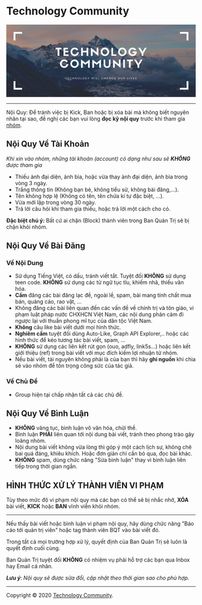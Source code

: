 
# Technology Community

![Technology Community](https://github.com/Technology-Community/Technology-Community.github.io/blob/master/assets/img/Technology%20Community.png)

---

Nội Quy:
Để tránh việc bị Kick, Ban hoặc bị xóa bài mà không biết nguyên nhân tại sao, đề nghị các bạn vui lòng **đọc kỹ nội quy** trước khi tham gia [nhóm](http://fb.com/565732730673746).

## Nội Quy Về Tài Khoản
*Khi xin vào nhóm, những tài khoản (account) có dạng như sau sẽ **KHÔNG** được tham gia*
- Thiếu ảnh đại diện, ảnh bìa, hoặc vừa thay ảnh đại diện, ảnh bìa trong vòng 3 ngày.
- Trắng thông tin (Không bạn bè, không tiểu sử, không bài đăng,...).
- Tên không hợp lệ (Không có tên, tên chứa kí tự đặc biệt, ...).
- Vừa mới lập trong vòng 30 ngày.
- Trả lời câu hỏi khi tham gia thiếu, hoặc trả lời một cách cho có.

**Đặc biệt chú ý:** Bất cứ ai chặn (Block) thành viên trong Ban Quản Trị sẽ bị chặn khỏi nhóm.

## Nội Quy Về Bài Đăng

### Về Nội Dung

 - Sử dụng Tiếng Việt, có dấu, tránh viết tắt. Tuyệt đối **KHÔNG** sử dụng teen code. **KHÔNG** sử dụng các từ ngữ tục tĩu, khiếm nhã, thiếu văn hóa.
 - **Cấm** đăng các bài đăng lạc đề, ngoài lề, spam, bài mang tính chất mua bán, quảng cáo, rao vặt, ...
 - Không đăng các bài liên quan đến các vấn đề về chính trị và tôn giáo, vi phạm luật pháp nước CHXHCN Việt Nam, các nội dung phản cảm đi ngược lại với thuần phong mĩ tục của dân tộc Việt Nam.
 - **Không** câu like bài viết dưới mọi hình thức.
 - **Nghiêm cấm** tuyệt đối dùng Auto-Like, Graph API Explorer,.. hoặc các hình thức để kéo tương tác bài viết, spam, ...
 - **KHÔNG** sử dụng các liên kết rút gọn (ouo, adfly, link5s...) hoặc liên kết giới thiệu (ref) trong bài viết với mục đích kiếm lợi nhuận từ nhóm.
 - Nếu bài viết, tài nguyên không phải là của bạn thì hãy **ghi nguồn** khi chia sẻ vào nhóm để tôn trọng công sức của tác giả.
 
### Về Chủ Đề

- Group hiện tại chấp nhận tất cả các chủ đề.

## Nội Quy Về Bình Luận

- **KHÔNG** văng tục, bình luận vô văn hóa, chửi thề.
- Bình luận **PHẢI** liên quan tới nội dung bài viết, tránh theo phong trào gây loãng nhóm.
- Nội dung bài viết không vừa lòng thì góp ý một cách lịch sự, không chê bai quá đáng, khiêu khích. Hoặc đơn giản chỉ cần bỏ qua, đọc bài khác.
- **KHÔNG** spam, dùng chức năng "Sửa bình luận" thay vì bình luận liên tiếp trong thời gian ngắn.

## HÌNH THỨC XỬ LÝ THÀNH VIÊN VI PHẠM

Tùy theo mức độ vi phạm nội quy mà các bạn có thể sẽ bị nhắc nhở, **XÓA** bài viết, **KICK** hoặc **BAN** vĩnh viễn khỏi nhóm.

---
Nếu thấy bài viết hoặc bình luận vi phạm nội quy, hãy dùng chức năng "Báo cáo tới quản trị viên" hoặc tag thành viên BQT vào bài viết đó.

Trong tất cả mọi trường hợp xử lý, quyết định của Ban Quản Trị sẽ luôn là quyết định cuối cùng.

Ban Quản Trị tuyệt đối **KHÔNG** có nhiệm vụ phải hỗ trợ các bạn qua Inbox hay Email cá nhân.

***Lưu ý***: *Nội quy sẽ được sửa đổi, cập nhật theo thời gian sao cho phù hợp.*

---
Copyright © 2020 [Technology Community](http://fb.com/565732730673746).

